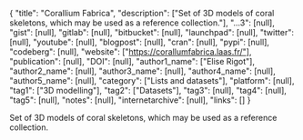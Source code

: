 {
  "title": "Corallium Fabrica",
  "description": ["Set of 3D models of coral skeletons, which may be used as a reference collection."],
  "...3": [null],
  "gist": [null],
  "gitlab": [null],
  "bitbucket": [null],
  "launchpad": [null],
  "twitter": [null],
  "youtube": [null],
  "blogpost": [null],
  "cran": [null],
  "pypi": [null],
  "codeberg": [null],
  "website": ["https://corallumfabrica.laas.fr/"],
  "publication": [null],
  "DOI": [null],
  "author1_name": ["Elise Rigot"],
  "author2_name": [null],
  "author3_name": [null],
  "author4_name": [null],
  "author5_name": [null],
  "category": ["Lists and datasets"],
  "platform": [null],
  "tag1": ["3D modelling"],
  "tag2": ["Datasets"],
  "tag3": [null],
  "tag4": [null],
  "tag5": [null],
  "notes": [null],
  "internetarchive": [null],
  "links": []
}

<!-- Generated by csv2md.R – do not edit by hand -->

Set of 3D models of coral skeletons, which may be used as a reference collection.